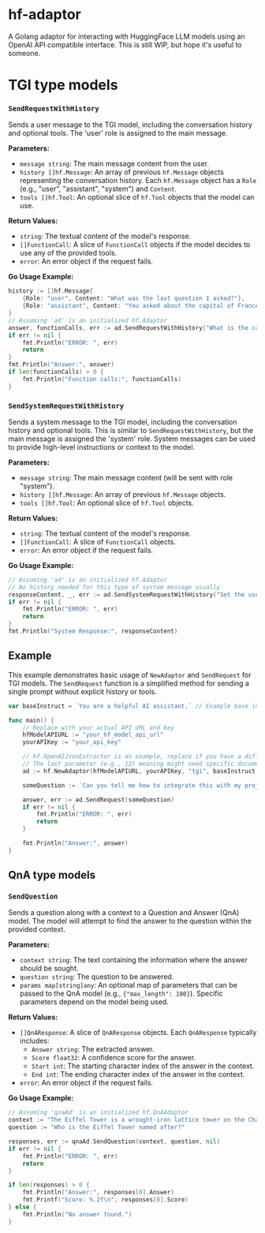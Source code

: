 # hf-adaptor
A Golang adaptor for interacting with HuggingFace LLM models using an OpenAI API compatible interface.
This is still WIP, but hope it's useful to someone.

# TGI type models

### `SendRequestWithHistory`

Sends a user message to the TGI model, including the conversation history and optional tools. The 'user' role is assigned to the main message.

**Parameters:**

- `message string`: The main message content from the user.
- `history []hf.Message`: An array of previous `hf.Message` objects representing the conversation history. Each `hf.Message` object has a `Role` (e.g., "user", "assistant", "system") and `Content`.
- `tools []hf.Tool`: An optional slice of `hf.Tool` objects that the model can use.

**Return Values:**

- `string`: The textual content of the model's response.
- `[]FunctionCall`: A slice of `FunctionCall` objects if the model decides to use any of the provided tools.
- `error`: An error object if the request fails.

**Go Usage Example:**

```go
history := []hf.Message{
    {Role: "user", Content: "What was the last question I asked?"},
    {Role: "assistant", Content: "You asked about the capital of France."},
}
// Assuming 'ad' is an initialized hf.Adaptor
answer, functionCalls, err := ad.SendRequestWithHistory("What is the capital of France?", history, nil)
if err != nil {
    fmt.Println("ERROR: ", err)
    return
}
fmt.Println("Answer:", answer)
if len(functionCalls) > 0 {
    fmt.Println("Function calls:", functionCalls)
}
```

### `SendSystemRequestWithHistory`

Sends a system message to the TGI model, including the conversation history and optional tools. This is similar to `SendRequestWithHistory`, but the main message is assigned the 'system' role. System messages can be used to provide high-level instructions or context to the model.

**Parameters:**

- `message string`: The main message content (will be sent with role "system").
- `history []hf.Message`: An array of previous `hf.Message` objects.
- `tools []hf.Tool`: An optional slice of `hf.Tool` objects.

**Return Values:**

- `string`: The textual content of the model's response.
- `[]FunctionCall`: A slice of `FunctionCall` objects.
- `error`: An error object if the request fails.

**Go Usage Example:**

```go
// Assuming 'ad' is an initialized hf.Adaptor
// No history needed for this type of system message usually
responseContent, _, err := ad.SendSystemRequestWithHistory("Set the user's language to French.", []hf.Message{}, nil)
if err != nil {
    fmt.Println("ERROR: ", err)
    return
}
fmt.Println("System Response:", responseContent)
```

## Example

This example demonstrates basic usage of `NewAdaptor` and `SendRequest` for TGI models.
The `SendRequest` function is a simplified method for sending a single prompt without explicit history or tools.

```go
var baseInstruct = `You are a helpful AI assistant.` // Example base instruction

func main() {
    // Replace with your actual API URL and key
    hfModelAPIURL := "your_hf_model_api_url"
    yourAPIKey := "your_api_key"

    // hf.OpenAIJsonExtractor is an example, replace if you have a different extractor
    // The last parameter (e.g., 12) meaning might need specific documentation for the NewAdaptor function
    ad := hf.NewAdaptor(hfModelAPIURL, yourAPIKey, "tgi", baseInstruct, hf.OpenAIJsonExtractor, 12 /* e.g. MaxTokens/Timeout/SomeConfig */)

    someQuestion := `Can you tell me how to integrate this with my project?`

    answer, err := ad.SendRequest(someQuestion)
    if err != nil {
        fmt.Println("ERROR: ", err)
        return
    }

    fmt.Println("Answer:", answer)
}
```

## QnA type models

### `SendQuestion`

Sends a question along with a context to a Question and Answer (QnA) model. The model will attempt to find the answer to the question within the provided context.

**Parameters:**

- `context string`: The text containing the information where the answer should be sought.
- `question string`: The question to be answered.
- `params map[string]any`: An optional map of parameters that can be passed to the QnA model (e.g., `{"max_length": 100}`). Specific parameters depend on the model being used.

**Return Values:**

- `[]QnAResponse`: A slice of `QnAResponse` objects. Each `QnAResponse` typically includes:
    - `Answer string`: The extracted answer.
    - `Score float32`: A confidence score for the answer.
    - `Start int`: The starting character index of the answer in the context.
    - `End int`: The ending character index of the answer in the context.
- `error`: An error object if the request fails.

**Go Usage Example:**

```go
// Assuming 'qnaAd' is an initialized hf.QnAAdaptor
context := "The Eiffel Tower is a wrought-iron lattice tower on the Champ de Mars in Paris, France. It is named after the engineer Gustave Eiffel, whose company designed and built the tower."
question := "Who is the Eiffel Tower named after?"

responses, err := qnaAd.SendQuestion(context, question, nil)
if err != nil {
    fmt.Println("ERROR: ", err)
    return
}

if len(responses) > 0 {
    fmt.Println("Answer:", responses[0].Answer)
    fmt.Printf("Score: %.2f\n", responses[0].Score)
} else {
    fmt.Println("No answer found.")
}
```
